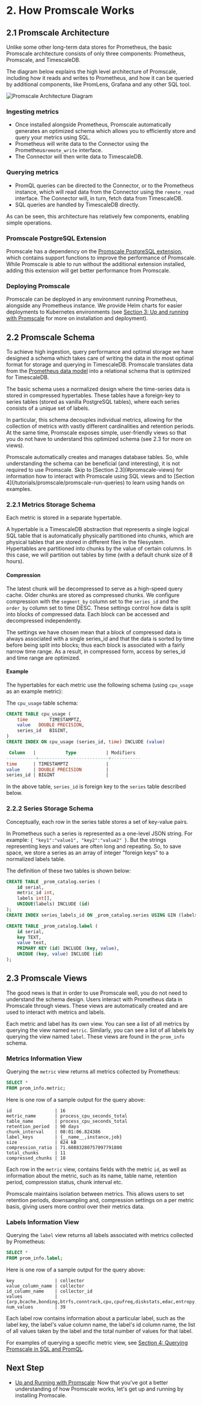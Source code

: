 # 2. How Promscale Works

## 2.1 Promscale Architecture [](promscale-architecture)
Unlike some other long-term data stores for Prometheus, the basic Promscale architecture consists of only three components: Prometheus, Promscale, and TimescaleDB.

The diagram below explains the high level architecture of Promscale, including how it reads and writes to Prometheus, and how it can be queried by additional components, like PromLens, Grafana and any other SQL tool.

<img class="main-content__illustration" src="https://s3.amazonaws.com/assets.timescale.com/images/misc/promscale-architecture-final-2021.png" alt="Promscale Architecture Diagram"/>

### Ingesting metrics 
* Once installed alongside Prometheus, Promscale automatically generates an optimized schema which allows you to efficiently store and query your metrics using SQL.
* Prometheus will write data to the Connector using the Prometheus`remote_write` interface.
* The Connector will then write data to TimescaleDB. 

### Querying metrics
* PromQL queries can be directed to the Connector, or to the Prometheus instance, which will read data from the Connector using the `remote_read` interface. The Connector will, in turn, fetch data from TimescaleDB.
* SQL queries are handled by TimescaleDB directly.

As can be seen, this architecture has relatively few components, enabling simple operations.

### Promscale PostgreSQL Extension
Promscale has a dependency on the [Promscale PostgreSQL extension][promscale-extension], which contains support functions to improve the performance of Promscale. While Promscale is able to run without the additional extension installed, adding this extension will get better performance from Promscale. 

### Deploying Promscale
Promscale can be deployed in any environment running Prometheus, alongside any Prometheus instance. We provide Helm charts for easier deployments to Kubernetes environments (see [Section 3: Up and running with Promscale][promscale-install] for more on installation and deployment).

## 2.2 Promscale Schema [](promscale-schema)

To achieve high ingestion, query performance and optimal storage we have designed a schema which takes care of writing the data in the most optimal format for storage and querying in TimescaleDB. Promscale translates data from the [Prometheus data model][Prometheus native format] into a relational schema that is optimized for TimescaleDB.

The basic schema uses a normalized design where the time-series data is stored in compressed hypertables. These tables have a foreign-key to series tables (stored as vanilla PostgreSQL tables), where each series consists of a unique set of labels.

In particular, this schema decouples individual metrics, allowing for the collection of metrics with vastly different cardinalities and retention periods. At the same time, Promscale exposes simple, user-friendly views so that you do not have to understand this optimized schema (see 2.3 for more on views).

<highlight type="tip">
Promscale automatically creates and manages database tables. So, while understanding the schema can be beneficial (and interesting), it is not required to use Promscale. Skip to [Section 2.3](#promscale-views) for information how to interact with Promscale using SQL views and to [Section 4](/tutorials/promscale/promscale-run-queries) to learn using hands on examples.
</highlight>


### 2.2.1 Metrics Storage Schema
Each metric is stored in a separate hypertable. 

A hypertable is a TimescaleDB abstraction that represents a single logical SQL table that is automatically physically partitioned into chunks, which are physical tables that are stored in different files in the filesystem. Hypertables are partitioned into chunks by the value of certain columns. In this case, we will partition out tables by time (with a default chunk size of 8 hours).

#### Compression
The latest chunk will be decompressed to serve as a high-speed query cache. Older chunks are stored as compressed chunks. We configure compression with the `segment_by` column set to the `series_id` and the `order_by` column set to time DESC. These settings control how data is split into blocks of compressed data. Each block can be accessed and decompressed independently.

The settings we have chosen mean that a block of compressed data is always associated with a single series_id and that the data is sorted by time before being split into blocks; thus each block is associated with a fairly narrow time range.  As a result, in compressed form, access by series_id and time range are optimized.

#### Example
The hypertables for each metric use the following schema (using `cpu_usage` as an example metric):

The `cpu_usage` table schema:
```sql
CREATE TABLE cpu_usage (
	time 		TIMESTAMPTZ,
	value 	DOUBLE PRECISION,
	series_id 	BIGINT,
)
CREATE INDEX ON cpu_usage (series_id, time) INCLUDE (value)
```

```sql
 Column   |           Type           | Modifiers
-----------+--------------------------+-----------
time      | TIMESTAMPTZ              |
value     | DOUBLE PRECISION         |
series_id | BIGINT                   |
```

In the above table, `series_id` is foreign key to the `series` table described below.

### 2.2.2 Series Storage Schema

Conceptually, each row in the series table stores a set of key-value pairs. 

In Prometheus such a series is represented as a one-level JSON string. For example: `{ "key1":"value1", "key2":"value2" }`. But the strings representing keys and values are often long and repeating. So, to save space, we store a series as an array of integer "foreign keys" to a normalized labels table. 

The definition of these two tables is shown below:

```sql
CREATE TABLE _prom_catalog.series (
    id serial,
    metric_id int,
    labels int[],
    UNIQUE(labels) INCLUDE (id)
);
CREATE INDEX series_labels_id ON _prom_catalog.series USING GIN (labels);

CREATE TABLE _prom_catalog.label (
    id serial,
    key TEXT,
    value text,
    PRIMARY KEY (id) INCLUDE (key, value), 
    UNIQUE (key, value) INCLUDE (id)
);
```

## 2.3 Promscale Views [](promscale-views)

The good news is that in order to use Promscale well, you do not need to understand the schema design. Users interact with Prometheus data in Promscale through views. These views are automatically created and are used to interact with metrics and labels.

Each metric and label has its own view. You can see a list of all metrics by querying the view named `metric`. Similarly, you can see a list of all labels by querying the view named `label`. These views are found in the `prom_info` schema.

### Metrics Information View

Querying the `metric` view returns all metrics collected by Prometheus: 
```SQL
SELECT * 
FROM prom_info.metric;
```

Here is one row of a sample output for the query above:
```
id                | 16
metric_name       | process_cpu_seconds_total
table_name        | process_cpu_seconds_total
retention_period  | 90 days
chunk_interval    | 08:01:06.824386
label_keys        | {__name__,instance,job}
size              | 824 kB
compression_ratio | 71.60883280757097791800
total_chunks      | 11
compressed_chunks | 10
```

Each row in the `metric` view, contains fields with the metric `id`, as well as information about the metric, such as its name, table name, retention period, compression status, chunk interval etc.

Promscale maintains isolation between metrics. This allows users to set retention periods, downsampling and, compression settings on a per metric basis, giving users more control over their metrics data. 


### Labels Information View
Querying the `label` view returns all labels associated with metrics collected by Prometheus: 
```SQL
SELECT * 
FROM prom_info.label;
```

Here is one row of a sample output for the query above:
```
key               | collector
value_column_name | collector
id_column_name    | collector_id
values            | {arp,bcache,bonding,btrfs,conntrack,cpu,cpufreq,diskstats,edac,entropy,filefd,filesystem,hwmon,infiniband,ipvs,loadavg,mdadm,meminfo,netclass,netdev,netstat,nfs,nfsd,powersupplyclass,pressure,rapl,schedstat,sockstat,softnet,stat,textfile,thermal_zone,time,timex,udp_queues,uname,vmstat,xfs,zfs}
num_values        | 39
```


Each label row contains information about a particular label, such as the label key, the label's value column name, the label's id column name, the list of all values taken by the label and the total number of values for that label.

For examples of querying a specific metric view, see [Section 4: Querying Promscale in SQL and PromQL][promscale-run-queries].

## Next Step
* [Up and Running with Promscale][promscale-install]: Now that you've got a better understanding of how Promscale works, let's get up and running by installing Promscale.


[prometheus-webpage]:https://prometheus.io
[promscale-blog]: https://blog.timescale.com/blog/promscale-analytical-platform-long-term-store-for-prometheus-combined-sql-promql-postgresql/
[promscale-readme]: https://github.com/timescale/promscale/blob/master/README.md
[design-doc]: https://tsdb.co/prom-design-doc
[promscale-github]: https://github.com/timescale/promscale#promscale
[promscale-extension]: https://github.com/timescale/promscale_extension#promscale-extension
[promscale-helm-chart]: https://github.com/timescale/promscale/tree/master/helm-chart
[tobs-github]: https://github.com/timescale/tobs
[promscale-baremetal-docs]: https://github.com/timescale/promscale/blob/master/docs/bare-metal-promscale-stack.md#deploying-promscale-on-bare-metal
[Prometheus]: https://prometheus.io/
[timescaledb vs]: /introduction/timescaledb-vs-postgres
[prometheus storage docs]: https://prometheus.io/docs/prometheus/latest/storage/
[prometheus lts]: https://prometheus.io/docs/operating/integrations/#remote-endpoints-and-storage
[prometheus-federation]: https://prometheus.io/docs/prometheus/latest/federation/
[docker-pg-prom-timescale]: https://hub.docker.com/r/timescale/pg_prometheus
[postgresql adapter]: https://github.com/timescale/prometheus-postgresql-adapter
[Prometheus native format]: https://prometheus.io/docs/instrumenting/exposition_formats/
[docker]: https://docs.docker.com/install
[docker image]: https://hub.docker.com/r/timescale/prometheus-postgresql-adapter
[Node Exporter]: https://github.com/prometheus/node_exporter
[first steps]: https://prometheus.io/docs/introduction/first_steps/#configuring-prometheus
[for example]: https://www.zdnet.com/article/linux-meltdown-patch-up-to-800-percent-cpu-overhead-netflix-tests-show/
[promql-functions]: https://prometheus.io/docs/prometheus/latest/querying/functions/
[promscale-intro-video]: https://youtube.com/playlist?list=PLsceB9ac9MHTrmU-q7WCEvies-o7ts3ps
[Writing to Promscale]: https://github.com/timescale/promscale/blob/master/docs/writing_to_promscale.md
[Node Exporter Github]: https://github.com/prometheus/node_exporter#node-exporter
[promscale-github-installation]: https://github.com/timescale/promscale#-choose-your-own-installation-adventure
[promscale-docker-image]: https://hub.docker.com/r/timescale/promscale
[psql docs]: https://www.postgresql.org/docs/13/app-psql.html
[an Luu's post on SQL query]: https://danluu.com/metrics-analytics/
[grafana-homepage]:https://grafana.com
[promlens-homepage]: https://promlens.com
[multinode-blog]:https://blog.timescale.com/blog/timescaledb-2-0-a-multi-node-petabyte-scale-completely-free-relational-database-for-time-series/
[grafana-docker]: https://grafana.com/docs/grafana/latest/installation/docker/#install-official-and-community-grafana-plugins
[timescaledb-multinode-docs]:https://docs.timescale.com/latest/getting-started/setup-multi-node-basic
[timescale-analytics]:https://github.com/timescale/timescale-analytics
[hello-timescale]:https://docs.timescale.com/latest/tutorials/tutorial-hello-timescale
[promscale-docker-compose]: https://github.com/timescale/promscale/blob/master/docker-compose/docker-compose.yaml
[promscale-benefits]: /tutorials/promscale/promscale-benefits
[promscale-how-it-works]: /tutorials/promscale/promscale-how-it-works
[promscale-install]: /tutorials/promscale/promscale-install
[promscale-run-queries]: /tutorials/promscale/promscale-run-queries